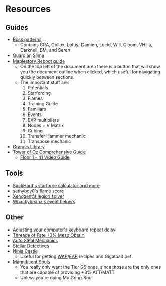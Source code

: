 # Resources
## Guides

- [Boss patterns](https://www.youtube.com/playlist?list=PLa2-sX6gKTH_63Zfjp_W2cmWX7t6rnOuM)
  - Contains CRA, Gollux, Lotus, Damien, Lucid, Will, Gloom, VHilla, Darknell, BM, and Seren
- [Guardian Slime](https://docs.google.com/document/d/1O9jWeH68i5sUrOIYWO-OpdWPsTIyFgN0uspZ3xax0bA/edit)
- [Maplestory Reboot guide](https://docs.google.com/document/d/132E6dGMNTRHwRh0wDU7xKZvW7f7xeBhR3VNs_2WQzrE/edit)
  - On the top left of the document area there is a button that will show you the document outline when clicked, which useful for navigating quickly between sections.
  - The important stuff are:
    1. Potentials
    2. Starforcing
    3. Flames
    4. Training Guide
    5. Familiars
    6. Events
    7. EXP multipliers
    8. Nodes + V Matrix
    9. Cubing
    10. Transfer Hammer mechanic
    11. Transpose mechanic
- [Grandis Library](https://grandislibrary.com/)
- [Tower of Oz Comprehensive Guide](https://dexless.com/guides/tower-of-oz-comprehensive-guide.145/)
  - [Floor 1 - 41 Video Guide](https://www.youtube.com/watch?v=1hu6Izfz_J4)

## Tools

- [SuckHard's starforce calculator and more](https://brendonmay.github.io/starforceCalculator/)
- [sethyboy0's flame score](https://sethyboy0.github.io/flameScoreCalc/index.html)
- [Xenogent's legion solver](https://xenogents.github.io/LegionSolver/)
- [Whackybeanz's event helpers](https://whackybeanz.com/maple/events/coin-events)

## Other

- [Adjusting your computer's keyboard repeat delay](https://www.reddit.com/r/Maplestory/comments/nd5j9u/many_classes_can_benefit_form_adjusting_the/)
- [Threads of Fate +3% Meso Obtain](https://www.reddit.com/r/Maplestory/comments/kuzfju/since_nobody_mention_it_so_i_share_it_meso/)
- [Auto Steal Mechanics](https://www.youtube.com/watch?v=Gbiv1IehNtI)
- [Stellar Detectives](https://www.reddit.com/r/MapleSEA/comments/jbhq03/stellar_detectives_guide_getting_krrrrawr_rings/)
- [Ninja Castle](https://docs.google.com/spreadsheets/d/1i7JcNW08Ck0rtF1cFywrS1rRefMFzPuB32VdrQtSHqM/edit#gid=0)
  - Useful for getting [WAP](https://maplestory.fandom.com/wiki/Wealth_Acquisition_Potion#Recipe)/[EAP](https://maplestory.fandom.com/wiki/EXP_Accumulation_Potion#Recipe) recipes and Gigatoad pet
- [Magnificent Souls](https://maplestory.fandom.com/wiki/Soul_Weapon#List_of_Souls)
  - You really only want the Tier SS ones, since those are the only ones that are capable of providing +3% ATT/MATT
  - Unless you're doing Mu Gong Soul